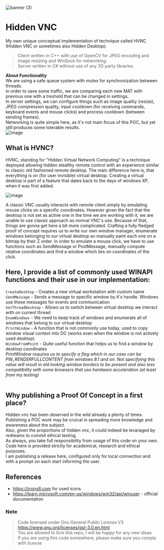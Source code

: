 ![banner (3)](https://github.com/ntdll0/HiddenVNC/assets/164230949/23e37b1e-c304-4a3d-81eb-88f6fec4cada)
# Hidden VNC
My own unique conceptual implementation of technique called HVNC (Hidden VNC or sometimes also Hidden Desktop).<br>
> Client written in C++ with use of OpenCV for JPEG encoding and image resizing and WinSock for networking.<br>
> Server written in C# without use of any 3D party libraries.<br>

**About Functionality**<br>
We are using a safe queue system with mutex for synchronization between threads.<br>
In order to save some traffic, we are comparing each new MAT with previous one with a treshold that can be changed in settings.<br>
In server settings, we can configure things such as image quality (resize), JPEG compression quality, input cooldown (for receiving commands, keyboard events and mouse clicks) and process cooldown (between sending frames).<br>
Networking is quite simple here, as it's not main focus of this POC, but yet still produces some tolerable results.<br>
![image](https://github.com/ntdll0/HiddenVNC/assets/164230949/91a010f0-6e45-4c81-8c7d-28e197b532be)

## What is HVNC?
HVNC, standing for "Hidden Virtual Network Computing" is a 
technique deployed allowing hidden stealthy remote control
with an experience similar to classic old fashioned remote desktop.
The main difference here is, that everything is on (for user invisible) virtual desktop.
Creating a virtual desktop is part of a feature that dates back to the days of windows XP, when it was first added.

![image](https://github.com/ntdll0/HiddenVNC/assets/164230949/a55c0af4-333b-4f04-b047-3a95c536f420)

A classic VNC usually interacts with remote client simply by emulating mouse clicks on a specific coordinates.
However given the fact that the desktop is not set as active one in the time we are working with it, 
we are unable to use classic approach as normal VNC's use.
Because of that, things are gonna get here a bit more complicated.
Crafting a fully fledged proof of concept requires us to write our own window manager,
enumerate windows belonging to our virtual desktop an manually paint each one on a bitmap by their Z order.
In order to emulate a mouse click, we have to use functions such as SendMessage or PostMessage,
manually compute relative coordinates and find a window which lies on coordinates of the click.

## Here, I provide a list of commonly used WINAPI functions and their use in our implementation:
`CreateDesktop` - Creates a new virtual workstation with custom name<br>
`SendMessage` - Sends a message to specific window by it's handle. Windows use these messages for events and communication<br>
`SetThreadDesktop` - Allows us to switch between virtual desktop we interact with on current thread<br>
`EnumWindows` - We need to keep track of windows and enumerate all of windows that belong to our virtual desktop<br>
`PrintWindow` - A function that is not commonly use today, used to copy window visual context into DC (works even when the window is not actively used desktop)<br>
`WindowFromPoint` - Quite useful function that helps us to find a window by desktop coordinates <br>
*PrintWindow requires us to specify a flag which in our case can be PW_RENDERFULLCONTENT from windows 8.1 and on. Not specifying this value will result in
old looking window borders to be present and also less compatibility with some browsers that use hardware acceleration (at least from my testing)*
<br><br>

## Why publishing a Proof Of Concept in a first place?
Hidden vnc has been observed in the wild already a plenty of times.<br>
Publishing a POC work may be cruical in spreading more knowledge and awareness about the subject.<br>
Also, given the proportions of hidden vnc, it could indeed be levaraged by redteams to commit ethical testing.<br>
As always, you take full responsibility from usage of this code on your own.<br>
Code here is provided strictly for academical, research and ethical purposes.<br>
I am publishing a release here, configured only for local connection and with a prompt on each start informing the user.<br>

## References
 - https://icons8.com for used icons
 - https://learn.microsoft.com/en-us/windows/win32/api/winuser - official documentation

### Note
> Code licensed under Gnu General Public License V3 https://www.gnu.org/licenses/gpl-3.0.en.html<br>
> You are allowed to fork this repo, I will be happy for any new ideas<br>
> If you are using this code somewhere, please make sure you comply with license
